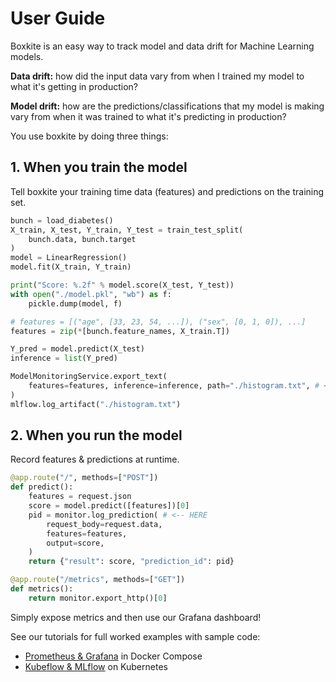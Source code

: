 # User Guide

Boxkite is an easy way to track model and data drift for Machine Learning models.

**Data drift:** how did the input data vary from when I trained my model to what it's getting in production?

**Model drift:** how are the predictions/classifications that my model is making vary from when it was trained to what it's predicting in production?


You use boxkite by doing three things:

## 1. When you train the model

Tell boxkite your training time data (features) and predictions on the training set.

```python
bunch = load_diabetes()
X_train, X_test, Y_train, Y_test = train_test_split(
    bunch.data, bunch.target
)
model = LinearRegression()
model.fit(X_train, Y_train)

print("Score: %.2f" % model.score(X_test, Y_test))
with open("./model.pkl", "wb") as f:
    pickle.dump(model, f)

# features = [("age", [33, 23, 54, ...]), ("sex", [0, 1, 0]), ...]
features = zip(*[bunch.feature_names, X_train.T])

Y_pred = model.predict(X_test)
inference = list(Y_pred)

ModelMonitoringService.export_text(
    features=features, inference=inference, path="./histogram.txt", # <-- HERE
)
mlflow.log_artifact("./histogram.txt")
```

## 2. When you run the model

Record features & predictions at runtime.

```python
@app.route("/", methods=["POST"])
def predict():
    features = request.json
    score = model.predict([features])[0]
    pid = monitor.log_prediction( # <-- HERE
        request_body=request.data,
        features=features,
        output=score,
    )
    return {"result": score, "prediction_id": pid}

```

```python
@app.route("/metrics", methods=["GET"])
def metrics():
    return monitor.export_http()[0]

```

Simply expose metrics and then use our Grafana dashboard!

See our tutorials for full worked examples with sample code:

- [Prometheus & Grafana](tutorials/grafana-prometheus.md) in Docker Compose
- [Kubeflow & MLflow](tutorials/kubeflow-mlflow.md) on Kubernetes
